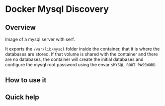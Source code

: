Docker Mysql Discovery
======================

## Overview

Image of a mysql server with serf.

It exports the `/var/lib/mysql` folder inside the container, that it is where
the databases are stored. If that volume is shared with the container and there
are no databases, the container will create the initial databases and configure
the mysql root password using the envar `$MYSQL_ROOT_PASSWORD`.

## How to use it


## Quick help